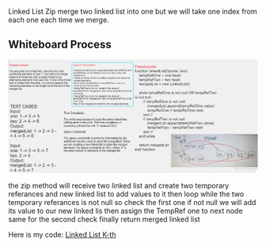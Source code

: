 Linked List Zip
merge two linked list into one but we will take one index from each one each time we merge.

## Whiteboard Process
![Alt Text](./assets/ziplinked.PNG)

the zip method will receive two linked list and create two temporary referances and new linked list to add values to it then loop while the two temporary referances is not null so check the first one if not null we will add its value to our new linked lis then assign the TempRef one to next node same for the second check finally return merged linked list

Here is my code:
[ Linked List K-th ](./app/src/)
